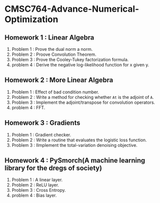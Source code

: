 # CMSC764-Advance-Numerical-Optimization

## Homework 1 : Linear Algebra
1) Problem 1 : Prove the dual norm a norm.
2) Problem 2 : Proove Convolution Theorem.
3) Problem 3 : Prove the Cooley-Tukey factorization formula.
4) problem 4 : Derive the negative log-likelihood function for x given y. 
## Homework 2 : More Linear Algebra
1) Problem 1 : Effect of bad condition number.
2) Problem 2 : Write a method for checking whether `At` is the adjoint of `A`.
3) Problem 3 : Implement the adjoint/transpose for convolution operators.
4) problem 4 : FFT. 
## Homework 3 : Gradients
1) Problem 1 : Gradient checker.
2) Problem 2 : Write a routine that evaluates the logistic loss function.
3) Problem 3 : IImplement the total-variation denoising objective.
## Homework 4 : PySmorch(A  machine learning library for the dregs of society)
1) Problem 1 : A linear layer.
2) Problem 2 : ReLU layer.
3) Problem 3 : Cross Entropy.
4) problem 4 : Bias layer.

